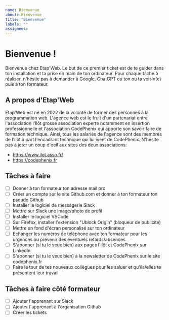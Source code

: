 ```yaml
---
name: Bienvenue
about: Bienvenue
title: "Bienvenue"
labels: ""
assignees:
---
```


# Bienvenue !

Bienvenue chez Etap'Web.
Le but de ce premier ticket est de te guider dans ton installation et ta prise en main de ton ordinateur.
Pour chaque tâche à réaliser, n'hésite pas à demander à Google, ChatGPT ou ton ou ta voisin(e) puis à ton formateur.

## A propos d'Etap'Web

Etap'Web est né en 2022 de la volonté de former des personnes à la programmation web.
L'agence web est le fruit d'un partenariat entre l'association l'Ilôt grosse association experte notamment en insertion professionnelle et l'association CodePhenix
qui apporte son savoir faire de formation technique. Ainsi, tous les salariés de l'agence sont des membres de l'Ilôt à part l'encadrant technique qui lui vient de CodePhenix.
N'hésite pas à jeter un coup d'oeil aux sites des deux associations:

- https://www.ilot.asso.fr/
- https://codephenix.fr

## Tâches à faire

- [ ] Donner à ton formateur ton adresse mail pro
- [ ] Créer un compte sur le site Github.com et donner à ton formateur ton pseudo Github
- [ ] Installer le logiciel de messagerie Slack
- [ ] Mettre sur Slack une image/photo de profil
- [ ] Installer le logiciel VSCode
- [ ] Sur Firefox, installer l'extension "Ublock Origin" (bloqueur de publicité)
- [ ] Mettre un fond d'écran personalisé sur ton ordinateur
- [ ] Echanger les numéros de téléphone avec ton formateur pour les urgences ou prévenir des éventuels retards/absences
- [ ] S'abonner (si tu le veux bien) aux pages l'Ilôt et CodePhenix sur LinkedIn
- [ ] S'abonner (si tu le veux bien) à la newsletter de CodePhenix sur le site codephenix.fr
- [ ] Faire le tour de tes nouveaux collègues pour les saluer et qu'ils/elles te présentent leur travail

## Tâches à faire côté formateur

- [ ] Ajouter l'apprenant sur Slack
- [ ] Ajouter l'apprenant à l'organisation Github
- [ ] Créer les tickets
